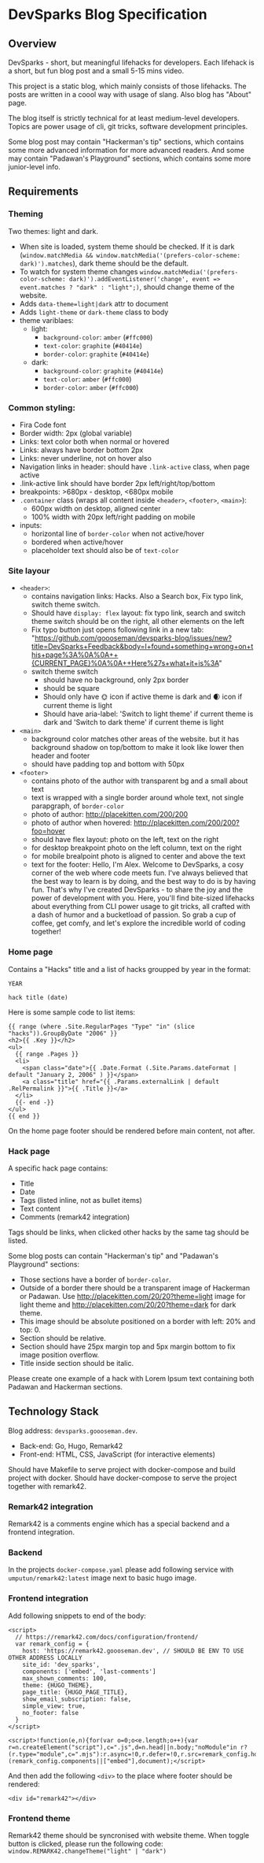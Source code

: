 # DevSparks Blog Specification

## Overview

DevSparks - short, but meaningful lifehacks for developers. Each lifehack is a short, but fun blog post and a small 5-15 mins video. 

This project is a static blog, which mainly consists of those lifehacks. The posts are written in a coool way with usage of slang. Also blog has "About" page.

The blog itself is strictly technical for at least medium-level developers. Topics are power usage of cli, git tricks, software development principles. 

Some blog post may contain "Hackerman's tip" sections, which contains some more advanced information for more advanced readers.
And some may contain "Padawan's Playground" sections, which contains some more junior-level info.

## Requirements

### Theming

Two themes: light and dark.
- When site is loaded, system theme should be checked. If it is dark (`window.matchMedia && window.matchMedia('(prefers-color-scheme: dark)').matches`), dark theme should be the default. 
- To watch for system theme changes `window.matchMedia('(prefers-color-scheme: dark)').addEventListener('change', event =>  event.matches ? "dark" : "light";)`, should change theme of the website.
- Adds `data-theme=light|dark` attr to document
- Adds `light-theme` or `dark-theme` class to body
- theme variblaes:
    - light:
        - `background-color`: `amber` (`#ffc000`)
        - `text-color`: `graphite` (`#40414e`)
        - `border-color`: `graphite` (`#40414e`)
    - dark:
        - `background-color`: `graphite` (`#40414e`)
        - `text-color`: `amber` (`#ffc000`)
        - `border-color`: `amber` (`#ffc000`)

### Common styling:

- Fira Code font
- Border width: 2px (global variable)
- Links: text color both when normal or hovered
- Links: always have border bottom 2px
- Links: never underline, not on hover also
- Navigation links in header: should have `.link-active` class, when page active
- .link-active link should have border 2px left/right/top/bottom
- breakpoints: >680px - desktop, <680px mobile
- `.container` class (wraps all content inside `<header>`, `<footer>`, `<main>`):
    - 600px width on desktop, aligned center
    - 100% width with 20px left/right padding on mobile
- inputs:
    - horizontal line of `border-color` when not active/hover
    - bordered when active/hover
    - placeholder text should also be of `text-color`

### Site layour

- `<header>`:
  - contains navigation links: Hacks. Also a Search box, Fix typo link, switch theme switch.
  - Should have `display: flex` layout: fix typo link, search and switch theme switch should be on the right, all other elements on the left
  - Fix typo button just opens following link in a new tab: "https://github.com/goooseman/devsparks-blog/issues/new?title=DevSparks+Feedback&body=I+found+something+wrong+on+this+page%3A%0A%0A++{CURRENT_PAGE}%0A%0A++Here%27s+what+it+is%3A"
  - switch theme switch
    - should have no background, only 2px border
    - should be square
    - Should only have 🌞 icon if active theme is dark and 🌒 icon if current theme is light
    - Should have aria-label: 'Switch to light theme' if current theme is dark and 'Switch to dark theme' if current theme is light
- `<main>`
  - background color matches other areas of the website. but it has background shadow on top/bottom to make it look like lower then header and footer
  - should have padding top and bottom with 50px
- `<footer>`
  - contains photo of the author with transparent bg and a small about text
  - text is wrapped with a single border around whole text, not single parapgraph, of `border-color`
  - photo of author: http://placekitten.com/200/200
  - photo of author when hovered: http://placekitten.com/200/200?foo=hover
  - should have flex layout: photo on the left, text on the right
  - for desktop breakpoint photo on the left column, text on the right
  - for mobile brealpoint photo is aligned to center and above the text
  - text for the footer:
        Hello, I'm Alex. 
        Welcome to DevSparks, a cosy corner of the web where code meets fun. I've always believed that the best way to learn is by doing, and the best way to do is by having fun. That's why I've created DevSparks - to share the joy and the power of development with you.
        Here, you'll find bite-sized lifehacks about everything from CLI power usage to git tricks, all crafted with a dash of humor and a bucketload of passion.
        So grab a cup of coffee, get comfy, and let's explore the incredible world of coding together!

### Home page

Contains a "Hacks" title and a list of hacks groupped by year in the format:

```
YEAR

hack title (date)
```

Here is some sample code to list items:

```
{{ range (where .Site.RegularPages "Type" "in" (slice "hacks")).GroupByDate "2006" }}
<h2>{{ .Key }}</h2>
<ul>
  {{ range .Pages }}
  <li>
    <span class="date">{{ .Date.Format (.Site.Params.dateFormat | default "January 2, 2006" ) }}</span>
    <a class="title" href="{{ .Params.externalLink | default .RelPermalink }}">{{ .Title }}</a>
  </li>
  {{- end -}}
</ul>
{{ end }}
```

On the home page footer should be rendered before main content, not after.

### Hack page

A specific hack page contains:

- Title
- Date
- Tags (listed inline, not as bullet items)
- Text content
- Comments (remark42 integration)

Tags should be links, when clicked other hacks by the same tag should be listed.

Some blog posts can contain "Hackerman's tip" and "Padawan's Playground" sections:
- Those sections have a border of `border-color`. 
- Outside of a border there should be a transparent image of Hackerman or Padawan. Use http://placekitten.com/20/20?theme=light image for light theme and http://placekitten.com/20/20?theme=dark for dark theme.
- This image should be absolute positioned on a border with left: 20% and top: 0. 
- Section should be relative. 
- Section should have 25px margin top and 5px margin bottom to fix image position overflow. 
- Title inside section should be italic.

Please create one example of a hack with Lorem Ipsum text containing both Padawan and Hackerman sections.

## Technology Stack

Blog address: `devsparks.goooseman.dev`.

- Back-end: Go, Hugo, Remark42
- Front-end: HTML, CSS, JavaScript (for interactive elements)

Should have Makefile to serve project with docker-compose and build project with docker.
Should have docker-compose to serve the project together with remark42.

### Remark42 integration

Remark42 is a comments engine which has a special backend and a frontend integration.

### Backend

In the projects `docker-compose.yaml` please add following service with `umputun/remark42:latest` image next to basic hugo image.

### Frontend integration

Add following snippets to end of the body:

```
<script>
  // https://remark42.com/docs/configuration/frontend/
  var remark_config = {
    host: 'https://remark42.goooseman.dev', // SHOULD BE ENV TO USE OTHER ADDRESS LOCALLY
    site_id: 'dev_sparks',
    components: ['embed', 'last-comments']
    max_shown_comments: 100,
    theme: {HUGO_THEME},
    page_title: {HUGO_PAGE_TITLE},
    show_email_subscription: false,
    simple_view: true,
    no_footer: false
  }
</script>
```

```
<script>!function(e,n){for(var o=0;o<e.length;o++){var r=n.createElement("script"),c=".js",d=n.head||n.body;"noModule"in r?(r.type="module",c=".mjs"):r.async=!0,r.defer=!0,r.src=remark_config.host+"/web/"+e[o]+c,d.appendChild(r)}}(remark_config.components||["embed"],document);</script>
```

And then add the following `<div>` to the place where footer should be rendered:

```
<div id="remark42"></div>
```

### Frontend theme

Remark42 theme should be syncronised with website theme. When toggle button is clicked, please run the following code: `window.REMARK42.changeTheme("light" | "dark")`